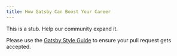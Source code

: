 ```yaml
---
title: How Gatsby Can Boost Your Career
---
```


This is a stub. Help our community expand it.

Please use the [Gatsby Style Guide](/contributing/gatsby-style-guide/) to ensure your
pull request gets accepted.